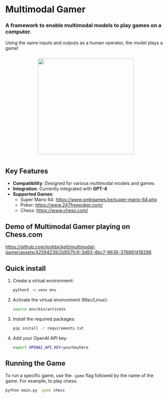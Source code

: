 # Multimodal Gamer
### A framework to enable multimodal models to play games on a computer.
Using the same inputs and outputs as a human operator, the model plays a game!

<div align="center">
  <img src="https://github.com/joshbickett/multimodal-gamer/assets/42594239/f9fd7238-2d4c-46a0-94a4-484afb214375" width="300"  style="margin: 10px;"/>
</div>

## Key Features
- **Compatibility**: Designed for various multimodal models and games
- **Integration**: Currently integrated with **GPT-4**
- **Supported Games**:
  - Super Mario 64: https://www.smbgames.be/super-mario-64.php
  - Poker: https://www.247freepoker.com/
  - Chess: https://www.chess.com/

## Demo of Multimodal Gamer playing on Chess.com

https://github.com/joshbickett/multimodal-gamer/assets/42594239/2d557fc9-3d93-4bc7-9636-376861418298

## Quick install

1. Create a virtual environment:
    ```bash
    python3 -m venv env
    ```
2. Activate the virtual environment (Mac/Linux):
    ```bash
    source env/bin/activate
    ```
3. Install the required packages:
    ```bash
    pip install -r requirements.txt
    ```
4. Add your OpenAI API key:
    ```bash
    export OPENAI_API_KEY=yourkeyhere
    ```


## Running the Game

To run a specific game, use the `-game` flag followed by the name of the game. For example, to play chess:

```bash
python main.py -game chess
```

